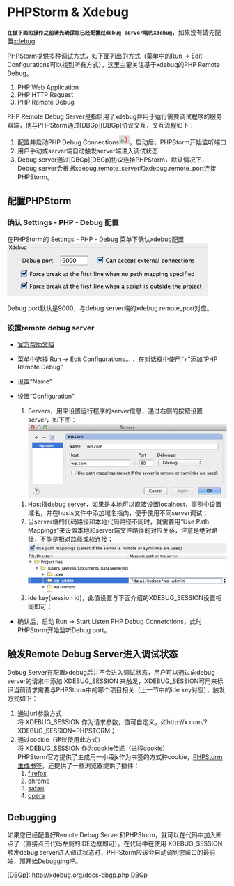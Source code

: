 # PHPStorm & Xdebug



**`在做下面的操作之前请先确保您已经配置过debug server端的Xdebug`**，如果没有请先配置[xdebug](./README.md)


[PHPStorm提供多种调试方式](http://www.jetbrains.com/phpstorm/webhelp/debugging-php-applications.html)，如下面列出的方式（菜单中的Run -> Edit Configurations可以找到所有方式），这里主要关注基于xdebug的PHP Remote Debug。
 
1. PHP Web Application
2. PHP HTTP Request
3. PHP Remote Debug

PHP Remote Debug Server是指启用了xdebug并用于运行需要调试程序的服务器端，他与PHPStorm通过[DBGp][DBGp]协议交互，交互流程如下：

1. 配置并启动PHP Debug Connections![phpstrom-debug-connections](../../images/debug/xdebug/phpstrom-debug-connections-start.png?raw=true)，启动后，PHPStorm开始监听端口
2. 用户手动或server端自动触发server端进入调试状态
3. Debug server通过[DBGp][DBGp]协议连接PHPStorm，默认情况下，Debug server会根据xdebug.remote_server和xdebug.remote_port连接PHPStorm。


## 配置PHPStorm

### 确认 Settings - PHP - Debug 配置
在PHPStorm的 Settings - PHP - Debug 菜单下确认xdebug配置
![phpstorm-settings-php-debug-xdebug](../../images/debug/xdebug/phpstorm-settings-php-debug-xdebug.png?raw=true)

Debug port默认是9000，与debug server端的xdebug.remote_port对应。


### 设置remote debug server

- [官方帮助文档](http://www.jetbrains.com/phpstorm/webhelp/configuring-xdebug.html)

- 菜单中选择 Run -> Edit Configurations… ，在对话框中使用“+”添加“PHP Remote Debug”

- 设置“Name”

- 设置“Configuration”

	1. Servers，用来设置运行程序的server信息，通过右侧的按钮设置server，如下图：
	![phpstorm-add-remote-debug-server](../../images/debug/xdebug/phpstorm-add-remote-debug-server.png?raw=true)
	1)  Host指debug server，如果是本地可以直接设置localhost，事例中设置域名，并在hosts文件中添加域名指向，便于使用不同server调试；  
	2)  当server端的代码路径和本地代码路径不同时，就需要用“Use Path Mappings”来设置本地和server端文件路径的对应关系，注意是绝对路径，不能是相对路径或软连接；
	![phpstorm-use-path-mappings](../../images/debug/xdebug/phpstorm-use-path-mappings.png?raw=true)
	
	2. ide key(session id)，此值设置与下面介绍的XDEBUG_SESSION设置相同即可；

- 确认后，启动 Run -> Start Listen PHP Debug Connetctions，此时PHPStorm开始监听Debug port。



## 触发Remote Debug Server进入调试状态

Debug Server在配置xdebug后并不会进入调试状态，用户可以通过向debug server的请求中添加 XDEBUG_SESSION 来触发，XDEBUG_SESSION可用来标识当前请求需要与PHPStorm中的哪个项目相关（上一节中的ide key对应），触发方式如下：

1. 通过url参数方式  
	将 XDEBUG_SESSION 作为请求参数，值可自定义，如http://x.com/?XDEBUG_SESSION=PHPSTORM；
2. 通过cookie（建议使用此方式）  
	将 XDEBUG_SESSION 作为cookie传递（进程cookie）  
	PHPStorm官方提供了生成用一小段js作为书签的方式种cookie，[PHPStorm生成书签](http://www.jetbrains.com/phpstorm/marklets/)，还提供了一些浏览器提供了插件：  
	1) [firefox](https://addons.mozilla.org/en-US/firefox/addon/58688/)  
	2) [chrome](https://chrome.google.com/extensions/detail/eadndfjplgieldjbigjakmdgkmoaaaoc)  
	3) [safari](https://github.com/benmatselby/xdebug-toggler)  
	4) [opera](https://addons.opera.com/addons/extensions/details/xdebug-launcher/?display=en)  



## Debugging
如果您已经配置好Remote Debug Server和PHPStorm，就可以在代码中加入断点了（直接点击代码左侧的IDE边框即可）。在代码中在使用 XDEBUG_SESSION 触发debug server进入调试状态时，PHPStorm应该会自动调到您窗口的最前端，那开始Debugging吧。





[DBGp]: http://xdebug.org/docs-dbgp.php DBGp

